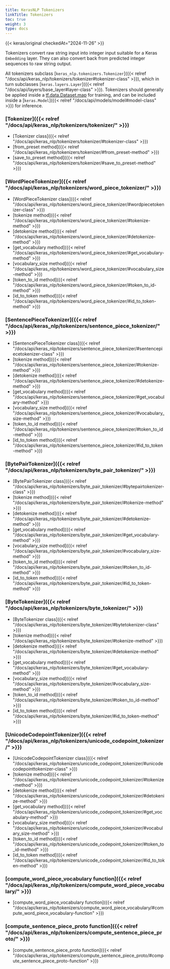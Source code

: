 ```yaml
---
title: KerasNLP Tokenizers
linkTitle: Tokenizers
toc: true
weight: 3
type: docs
---
```


{{< keras/original checkedAt="2024-11-26" >}}

Tokenizers convert raw string input into integer input suitable for a Keras `Embedding` layer.
They can also convert back from predicted integer sequences to raw string output.

All tokenizers subclass [`keras_nlp.tokenizers.Tokenizer`]({{< relref "/docs/api/keras_nlp/tokenizers/tokenizer#tokenizer-class" >}}), which in turn
subclasses [`keras.layers.Layer`]({{< relref "/docs/api/layers/base_layer#layer-class" >}}). Tokenizers should generally be applied inside a
[tf.data.Dataset.map](https://www.tensorflow.org/api_docs/python/tf/data/Dataset#map)
for training, and can be included inside a [`keras.Model`]({{< relref "/docs/api/models/model#model-class" >}}) for inference.

### [Tokenizer]({{< relref "/docs/api/keras_nlp/tokenizers/tokenizer/" >}})

- [Tokenizer class]({{< relref "/docs/api/keras_nlp/tokenizers/tokenizer/#tokenizer-class" >}})
- [from\_preset method]({{< relref "/docs/api/keras_nlp/tokenizers/tokenizer/#from_preset-method" >}})
- [save\_to\_preset method]({{< relref "/docs/api/keras_nlp/tokenizers/tokenizer/#save_to_preset-method" >}})

### [WordPieceTokenizer]({{< relref "/docs/api/keras_nlp/tokenizers/word_piece_tokenizer/" >}})

- [WordPieceTokenizer class]({{< relref "/docs/api/keras_nlp/tokenizers/word_piece_tokenizer/#wordpiecetokenizer-class" >}})
- [tokenize method]({{< relref "/docs/api/keras_nlp/tokenizers/word_piece_tokenizer/#tokenize-method" >}})
- [detokenize method]({{< relref "/docs/api/keras_nlp/tokenizers/word_piece_tokenizer/#detokenize-method" >}})
- [get\_vocabulary method]({{< relref "/docs/api/keras_nlp/tokenizers/word_piece_tokenizer/#get_vocabulary-method" >}})
- [vocabulary\_size method]({{< relref "/docs/api/keras_nlp/tokenizers/word_piece_tokenizer/#vocabulary_size-method" >}})
- [token\_to\_id method]({{< relref "/docs/api/keras_nlp/tokenizers/word_piece_tokenizer/#token_to_id-method" >}})
- [id\_to\_token method]({{< relref "/docs/api/keras_nlp/tokenizers/word_piece_tokenizer/#id_to_token-method" >}})

### [SentencePieceTokenizer]({{< relref "/docs/api/keras_nlp/tokenizers/sentence_piece_tokenizer/" >}})

- [SentencePieceTokenizer class]({{< relref "/docs/api/keras_nlp/tokenizers/sentence_piece_tokenizer/#sentencepiecetokenizer-class" >}})
- [tokenize method]({{< relref "/docs/api/keras_nlp/tokenizers/sentence_piece_tokenizer/#tokenize-method" >}})
- [detokenize method]({{< relref "/docs/api/keras_nlp/tokenizers/sentence_piece_tokenizer/#detokenize-method" >}})
- [get\_vocabulary method]({{< relref "/docs/api/keras_nlp/tokenizers/sentence_piece_tokenizer/#get_vocabulary-method" >}})
- [vocabulary\_size method]({{< relref "/docs/api/keras_nlp/tokenizers/sentence_piece_tokenizer/#vocabulary_size-method" >}})
- [token\_to\_id method]({{< relref "/docs/api/keras_nlp/tokenizers/sentence_piece_tokenizer/#token_to_id-method" >}})
- [id\_to\_token method]({{< relref "/docs/api/keras_nlp/tokenizers/sentence_piece_tokenizer/#id_to_token-method" >}})

### [BytePairTokenizer]({{< relref "/docs/api/keras_nlp/tokenizers/byte_pair_tokenizer/" >}})

- [BytePairTokenizer class]({{< relref "/docs/api/keras_nlp/tokenizers/byte_pair_tokenizer/#bytepairtokenizer-class" >}})
- [tokenize method]({{< relref "/docs/api/keras_nlp/tokenizers/byte_pair_tokenizer/#tokenize-method" >}})
- [detokenize method]({{< relref "/docs/api/keras_nlp/tokenizers/byte_pair_tokenizer/#detokenize-method" >}})
- [get\_vocabulary method]({{< relref "/docs/api/keras_nlp/tokenizers/byte_pair_tokenizer/#get_vocabulary-method" >}})
- [vocabulary\_size method]({{< relref "/docs/api/keras_nlp/tokenizers/byte_pair_tokenizer/#vocabulary_size-method" >}})
- [token\_to\_id method]({{< relref "/docs/api/keras_nlp/tokenizers/byte_pair_tokenizer/#token_to_id-method" >}})
- [id\_to\_token method]({{< relref "/docs/api/keras_nlp/tokenizers/byte_pair_tokenizer/#id_to_token-method" >}})

### [ByteTokenizer]({{< relref "/docs/api/keras_nlp/tokenizers/byte_tokenizer/" >}})

- [ByteTokenizer class]({{< relref "/docs/api/keras_nlp/tokenizers/byte_tokenizer/#bytetokenizer-class" >}})
- [tokenize method]({{< relref "/docs/api/keras_nlp/tokenizers/byte_tokenizer/#tokenize-method" >}})
- [detokenize method]({{< relref "/docs/api/keras_nlp/tokenizers/byte_tokenizer/#detokenize-method" >}})
- [get\_vocabulary method]({{< relref "/docs/api/keras_nlp/tokenizers/byte_tokenizer/#get_vocabulary-method" >}})
- [vocabulary\_size method]({{< relref "/docs/api/keras_nlp/tokenizers/byte_tokenizer/#vocabulary_size-method" >}})
- [token\_to\_id method]({{< relref "/docs/api/keras_nlp/tokenizers/byte_tokenizer/#token_to_id-method" >}})
- [id\_to\_token method]({{< relref "/docs/api/keras_nlp/tokenizers/byte_tokenizer/#id_to_token-method" >}})

### [UnicodeCodepointTokenizer]({{< relref "/docs/api/keras_nlp/tokenizers/unicode_codepoint_tokenizer/" >}})

- [UnicodeCodepointTokenizer class]({{< relref "/docs/api/keras_nlp/tokenizers/unicode_codepoint_tokenizer/#unicodecodepointtokenizer-class" >}})
- [tokenize method]({{< relref "/docs/api/keras_nlp/tokenizers/unicode_codepoint_tokenizer/#tokenize-method" >}})
- [detokenize method]({{< relref "/docs/api/keras_nlp/tokenizers/unicode_codepoint_tokenizer/#detokenize-method" >}})
- [get\_vocabulary method]({{< relref "/docs/api/keras_nlp/tokenizers/unicode_codepoint_tokenizer/#get_vocabulary-method" >}})
- [vocabulary\_size method]({{< relref "/docs/api/keras_nlp/tokenizers/unicode_codepoint_tokenizer/#vocabulary_size-method" >}})
- [token\_to\_id method]({{< relref "/docs/api/keras_nlp/tokenizers/unicode_codepoint_tokenizer/#token_to_id-method" >}})
- [id\_to\_token method]({{< relref "/docs/api/keras_nlp/tokenizers/unicode_codepoint_tokenizer/#id_to_token-method" >}})

### [compute\_word\_piece\_vocabulary function]({{< relref "/docs/api/keras_nlp/tokenizers/compute_word_piece_vocabulary/" >}})

- [compute\_word\_piece\_vocabulary function]({{< relref "/docs/api/keras_nlp/tokenizers/compute_word_piece_vocabulary/#compute_word_piece_vocabulary-function" >}})

### [compute\_sentence\_piece\_proto function]({{< relref "/docs/api/keras_nlp/tokenizers/compute_sentence_piece_proto/" >}})

- [compute\_sentence\_piece\_proto function]({{< relref "/docs/api/keras_nlp/tokenizers/compute_sentence_piece_proto/#compute_sentence_piece_proto-function" >}})
